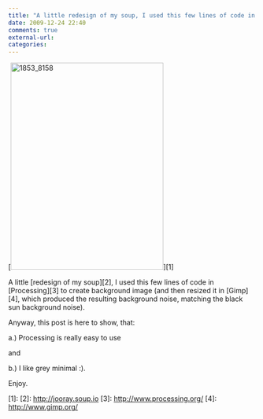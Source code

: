 ```yaml
---
title: "A little redesign of my soup, I used this few lines of code in Processing to ..."
date: 2009-12-24 22:40
comments: true
external-url:
categories:
---
```

[<img src="http://d.asset.soup.io/asset/0603/1853_8158.png" width="310" height="421" alt="1853_8158" />][1]

A little [redesign of my soup][2], I used this few lines of code in [Processing][3] to create background image (and then resized it in [Gimp][4], which produced the resulting background noise, matching the black sun background noise).  
  
Anyway, this post is here to show, that:   
  
a.) Processing is really easy to use  
  
and  
  
b.) I like grey minimal :).  
  
Enjoy.

  [1]: 
  [2]: http://jooray.soup.io
  [3]: http://www.processing.org/
  [4]: http://www.gimp.org/
